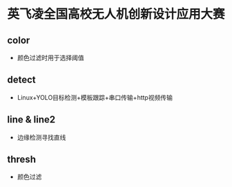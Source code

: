 # 英飞凌全国高校无人机创新设计应用大赛

## color
- 颜色过滤时用于选择阈值

## detect
- Linux+YOLO目标检测+模板跟踪+串口传输+http视频传输

## line & line2
- 边缘检测寻找直线

## thresh
- 颜色过滤